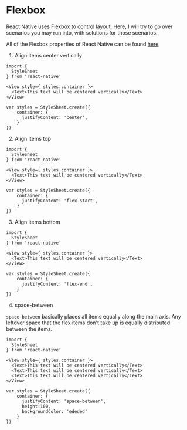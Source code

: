 # Flexbox

React Native uses Flexbox to control layout. Here, I will try to go over scenarios you may run into, with solutions for those scenarios.

All of the Flexbox properties of React Native can be found [here](https://facebook.github.io/react-native/docs/flexbox.html#content)

1. Align items center vertically

```
import {
  StyleSheet
} from 'react-native'

<View style={ styles.container }>
  <Text>This text will be centered vertically</Text>
</View>

var styles = StyleSheet.create({
    container: {
      justifyContent: 'center',
    }
})
```

2. Align items top

```
import {
  StyleSheet
} from 'react-native'

<View style={ styles.container }>
  <Text>This text will be centered vertically</Text>
</View>

var styles = StyleSheet.create({
    container: {
      justifyContent: 'flex-start',
    }
})
```

3. Align items bottom

```
import {
  StyleSheet
} from 'react-native'

<View style={ styles.container }>
  <Text>This text will be centered vertically</Text>
</View>

var styles = StyleSheet.create({
    container: {
      justifyContent: 'flex-end',
    }
})
```

4. space-between

`space-between` basically places all items equally along the main axis. Any leftover space that the flex items don't take up is equally distributed between the items.

```
import {
  StyleSheet
} from 'react-native'

<View style={ styles.container }>
  <Text>This text will be centered vertically</Text>
  <Text>This text will be centered vertically</Text>
  <Text>This text will be centered vertically</Text>
</View>

var styles = StyleSheet.create({
    container: {
      justifyContent: 'space-between',
      height:100,
      backgroundColor: 'ededed'
    }
})
```
